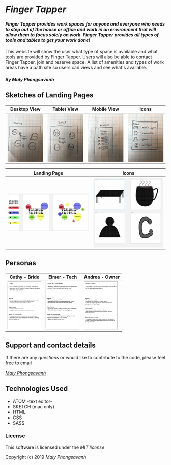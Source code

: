 # _Finger Tapper_ #

#### _Finger Tapper provides work spaces for anyone and everyone who needs to step out of the house or office and work in an environment that will allow them to focus solely on work. Finger Tapper provides all types of tools and tables to get your work done!_

This website will show the user what type of space is available and what tools are provided by Finger Tapper. Users will also be able to contact Finger Tapper, join and reserve space. A list of amenities and types of work areas have a path site so users can views and see what's available.

##### By _Maly Phongsavanh_

## Sketches of Landing Pages

Desktop View | Tablet View | Mobile View | Icons |
--------------- | ------------- | ------------- | ---------------
<img src="READMEimgs/desktop.jpg" height="150px"> | <img src="READMEimgs/tablet.jpg" height="150px"> | <img src="READMEimgs/mobile.jpg" height="150px"> | <img src="READMEimgs/icons.jpg" height="150px">

Landing Page | Icons |
--------------- | ------------- |
<img src="READMEimgs/landing-pages.png"> | <img src="READMEimgs/symbols.png">


## Personas

Cathy - Bride | Eimer - Tech | Andrea - Owner |
------------- | ------------- | ------------- |
<img src="READMEimgs/Cathy.png" height="150px"> | <img src="READMEimgs/Eimer.png" height="150px"> | <img src="READMEimgs/Andrea.png" height="150px">



## Support and contact details

If there are any _questions_ or would like to contribute to the code, please feel free to email

_[Maly Phongsavanh](mailto:phongsavanh619@icloud.com)_

## Technologies Used

* ATOM -text editor-
* SKETCH (mac only)
* HTML
* CSS
* SASS

### License
This software is licensed under the _MIT license_

Copyright (c) 2019 _Maly Phongsavanh_
